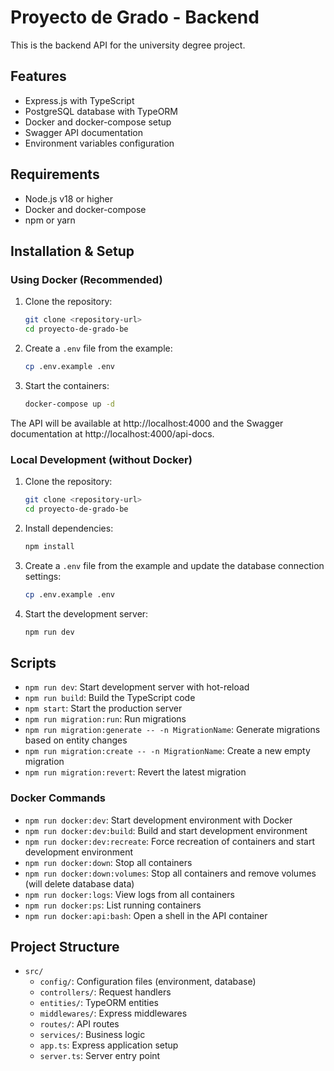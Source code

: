 # Proyecto de Grado - Backend

This is the backend API for the university degree project.

## Features

- Express.js with TypeScript
- PostgreSQL database with TypeORM
- Docker and docker-compose setup
- Swagger API documentation
- Environment variables configuration

## Requirements

- Node.js v18 or higher
- Docker and docker-compose
- npm or yarn

## Installation & Setup

### Using Docker (Recommended)

1. Clone the repository:
   ```bash
   git clone <repository-url>
   cd proyecto-de-grado-be
   ```

2. Create a `.env` file from the example:
   ```bash
   cp .env.example .env
   ```

3. Start the containers:
   ```bash
   docker-compose up -d
   ```

The API will be available at http://localhost:4000 and the Swagger documentation at http://localhost:4000/api-docs.

### Local Development (without Docker)

1. Clone the repository:
   ```bash
   git clone <repository-url>
   cd proyecto-de-grado-be
   ```

2. Install dependencies:
   ```bash
   npm install
   ```

3. Create a `.env` file from the example and update the database connection settings:
   ```bash
   cp .env.example .env
   ```

4. Start the development server:
   ```bash
   npm run dev
   ```

## Scripts

- `npm run dev`: Start development server with hot-reload
- `npm run build`: Build the TypeScript code
- `npm start`: Start the production server
- `npm run migration:run`: Run migrations
- `npm run migration:generate -- -n MigrationName`: Generate migrations based on entity changes
- `npm run migration:create -- -n MigrationName`: Create a new empty migration
- `npm run migration:revert`: Revert the latest migration

### Docker Commands
- `npm run docker:dev`: Start development environment with Docker
- `npm run docker:dev:build`: Build and start development environment
- `npm run docker:dev:recreate`: Force recreation of containers and start development environment
- `npm run docker:down`: Stop all containers
- `npm run docker:down:volumes`: Stop all containers and remove volumes (will delete database data)
- `npm run docker:logs`: View logs from all containers
- `npm run docker:ps`: List running containers
- `npm run docker:api:bash`: Open a shell in the API container

## Project Structure

- `src/`
  - `config/`: Configuration files (environment, database)
  - `controllers/`: Request handlers
  - `entities/`: TypeORM entities
  - `middlewares/`: Express middlewares
  - `routes/`: API routes
  - `services/`: Business logic
  - `app.ts`: Express application setup
  - `server.ts`: Server entry point